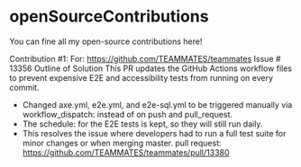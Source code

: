 # openSourceContributions
You can fine all my open-source contributions here!

Contribution #1: For: https://github.com/TEAMMATES/teammates
Issue # 13356
Outline of Solution
This PR updates the GitHub Actions workflow files to prevent expensive E2E and accessibility tests from running on every commit.
- Changed axe.yml, e2e.yml, and e2e-sql.yml to be triggered manually via workflow_dispatch: instead of on push and pull_request.
- The schedule: for the E2E tests is kept, so they will still run daily.
- This resolves the issue where developers had to run a full test suite for minor changes or when merging master.
pull request: https://github.com/TEAMMATES/teammates/pull/13380

